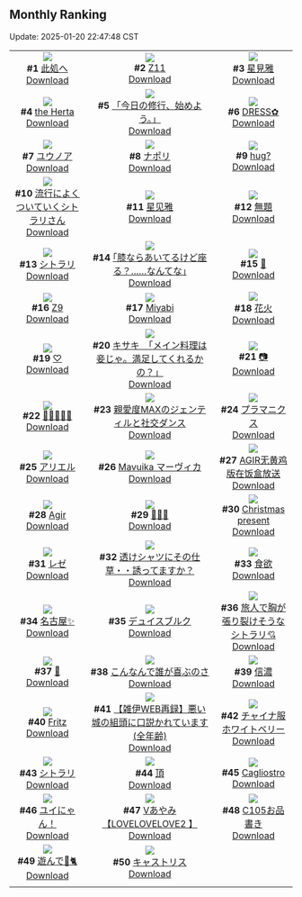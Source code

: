 ## Monthly Ranking
Update: 2025-01-20 22:47:48 CST

|      |      |      |
| :----: | :----: | :----: |
| ![](https://i.pixiv.re/c/240x480/img-master/img/2024/12/23/19/43/45/125456263_p0_master1200.jpg)<br>**#1** [此処へ](https://www.pixiv.net/artworks/125456263)<br>[Download](https://i.pixiv.re/img-original/img/2024/12/23/19/43/45/125456263_p0.jpg) | ![](https://i.pixiv.re/c/240x480/img-master/img/2024/12/23/11/42/05/125446667_p0_master1200.jpg)<br>**#2** [Z11](https://www.pixiv.net/artworks/125446667)<br>[Download](https://i.pixiv.re/img-original/img/2024/12/23/11/42/05/125446667_p0.png) | ![](https://i.pixiv.re/c/240x480/img-master/img/2024/12/22/01/23/17/125403192_p0_master1200.jpg)<br>**#3** [星見雅](https://www.pixiv.net/artworks/125403192)<br>[Download](https://i.pixiv.re/img-original/img/2024/12/22/01/23/17/125403192_p0.png) |
| ![](https://i.pixiv.re/c/240x480/img-master/img/2024/12/23/10/50/51/125445956_p0_master1200.jpg)<br>**#4** [the Herta](https://www.pixiv.net/artworks/125445956)<br>[Download](https://i.pixiv.re/img-original/img/2024/12/23/10/50/51/125445956_p0.jpg) | ![](https://i.pixiv.re/c/240x480/img-master/img/2024/12/23/00/02/17/125435707_p0_master1200.jpg)<br>**#5** [「今日の修行、始めよう。」](https://www.pixiv.net/artworks/125435707)<br>[Download](https://i.pixiv.re/img-original/img/2024/12/23/00/02/17/125435707_p0.png) | ![](https://i.pixiv.re/c/240x480/img-master/img/2024/12/23/00/01/47/125435652_p0_master1200.jpg)<br>**#6** [DRESS✿](https://www.pixiv.net/artworks/125435652)<br>[Download](https://i.pixiv.re/img-original/img/2024/12/23/00/01/47/125435652_p0.png) |
| ![](https://i.pixiv.re/c/240x480/img-master/img/2024/12/23/11/35/16/125446567_p0_master1200.jpg)<br>**#7** [ユウノア](https://www.pixiv.net/artworks/125446567)<br>[Download](https://i.pixiv.re/img-original/img/2024/12/23/11/35/16/125446567_p0.jpg) | ![](https://i.pixiv.re/c/240x480/img-master/img/2024/12/23/13/08/38/125448229_p0_master1200.jpg)<br>**#8** [ナポリ](https://www.pixiv.net/artworks/125448229)<br>[Download](https://i.pixiv.re/img-original/img/2024/12/23/13/08/38/125448229_p0.jpg) | ![](https://i.pixiv.re/c/240x480/img-master/img/2024/12/23/00/10/38/125436237_p0_master1200.jpg)<br>**#9** [hug?](https://www.pixiv.net/artworks/125436237)<br>[Download](https://i.pixiv.re/img-original/img/2024/12/23/00/10/38/125436237_p0.jpg) |
| ![](https://i.pixiv.re/c/240x480/img-master/img/2024/12/23/00/00/03/125435369_p0_master1200.jpg)<br>**#10** [流行によくついていくシトラリさん](https://www.pixiv.net/artworks/125435369)<br>[Download](https://i.pixiv.re/img-original/img/2024/12/23/00/00/03/125435369_p0.jpg) | ![](https://i.pixiv.re/c/240x480/img-master/img/2024/12/23/00/00/33/125435482_p0_master1200.jpg)<br>**#11** [星见雅](https://www.pixiv.net/artworks/125435482)<br>[Download](https://i.pixiv.re/img-original/img/2024/12/23/00/00/33/125435482_p0.jpg) | ![](https://i.pixiv.re/c/240x480/img-master/img/2024/12/23/00/24/30/125436762_p0_master1200.jpg)<br>**#12** [無題](https://www.pixiv.net/artworks/125436762)<br>[Download](https://i.pixiv.re/img-original/img/2024/12/23/00/24/30/125436762_p0.png) |
| ![](https://i.pixiv.re/c/240x480/img-master/img/2024/12/23/01/16/56/125438307_p0_master1200.jpg)<br>**#13** [シトラリ](https://www.pixiv.net/artworks/125438307)<br>[Download](https://i.pixiv.re/img-original/img/2024/12/23/01/16/56/125438307_p0.jpg) | ![](https://i.pixiv.re/c/240x480/img-master/img/2024/12/23/17/10/49/125452231_p0_master1200.jpg)<br>**#14** [｢膝ならあいてるけど座る？……なんてな｣](https://www.pixiv.net/artworks/125452231)<br>[Download](https://i.pixiv.re/img-original/img/2024/12/23/17/10/49/125452231_p0.jpg) | ![](https://i.pixiv.re/c/240x480/img-master/img/2024/12/24/01/41/45/125469421_p0_master1200.jpg)<br>**#15** [🐁](https://www.pixiv.net/artworks/125469421)<br>[Download](https://i.pixiv.re/img-original/img/2024/12/24/01/41/45/125469421_p0.png) |
| ![](https://i.pixiv.re/c/240x480/img-master/img/2024/12/23/13/12/15/125448292_p0_master1200.jpg)<br>**#16** [Z9](https://www.pixiv.net/artworks/125448292)<br>[Download](https://i.pixiv.re/img-original/img/2024/12/23/13/12/15/125448292_p0.png) | ![](https://i.pixiv.re/c/240x480/img-master/img/2024/12/23/09/13/09/125444741_p0_master1200.jpg)<br>**#17** [Miyabi](https://www.pixiv.net/artworks/125444741)<br>[Download](https://i.pixiv.re/img-original/img/2024/12/23/09/13/09/125444741_p0.jpg) | ![](https://i.pixiv.re/c/240x480/img-master/img/2024/12/23/00/00/35/125435497_p0_master1200.jpg)<br>**#18** [花火](https://www.pixiv.net/artworks/125435497)<br>[Download](https://i.pixiv.re/img-original/img/2024/12/23/00/00/35/125435497_p0.jpg) |
| ![](https://i.pixiv.re/c/240x480/img-master/img/2024/12/23/00/00/13/125435419_p0_master1200.jpg)<br>**#19** [♡](https://www.pixiv.net/artworks/125435419)<br>[Download](https://i.pixiv.re/img-original/img/2024/12/23/00/00/13/125435419_p0.png) | ![](https://i.pixiv.re/c/240x480/img-master/img/2024/12/22/08/00/05/125408775_p0_master1200.jpg)<br>**#20** [キサキ　「メイン料理は妾じゃ。満足してくれるかの？」](https://www.pixiv.net/artworks/125408775)<br>[Download](https://i.pixiv.re/img-original/img/2024/12/22/08/00/05/125408775_p0.jpg) | ![](https://i.pixiv.re/c/240x480/img-master/img/2024/12/22/00/46/13/125402127_p0_master1200.jpg)<br>**#21** [📷](https://www.pixiv.net/artworks/125402127)<br>[Download](https://i.pixiv.re/img-original/img/2024/12/22/00/46/13/125402127_p0.png) |
| ![](https://i.pixiv.re/c/240x480/img-master/img/2024/12/23/16/41/30/125451660_p0_master1200.jpg)<br>**#22** [🌸🌹😈🌹🌸](https://www.pixiv.net/artworks/125451660)<br>[Download](https://i.pixiv.re/img-original/img/2024/12/23/16/41/30/125451660_p0.jpg) | ![](https://i.pixiv.re/c/240x480/img-master/img/2024/12/22/15/48/03/125418059_p0_master1200.jpg)<br>**#23** [親愛度MAXのジェンティルと社交ダンス](https://www.pixiv.net/artworks/125418059)<br>[Download](https://i.pixiv.re/img-original/img/2024/12/22/15/48/03/125418059_p0.png) | ![](https://i.pixiv.re/c/240x480/img-master/img/2024/12/23/00/00/21/125435446_p0_master1200.jpg)<br>**#24** [プラマニクス](https://www.pixiv.net/artworks/125435446)<br>[Download](https://i.pixiv.re/img-original/img/2024/12/23/00/00/21/125435446_p0.jpg) |
| ![](https://i.pixiv.re/c/240x480/img-master/img/2024/12/21/00/00/25/125368088_p0_master1200.jpg)<br>**#25** [アリエル](https://www.pixiv.net/artworks/125368088)<br>[Download](https://i.pixiv.re/img-original/img/2024/12/21/00/00/25/125368088_p0.png) | ![](https://i.pixiv.re/c/240x480/img-master/img/2024/12/23/00/00/02/125435363_p0_master1200.jpg)<br>**#26** [Mavuika マーヴィカ](https://www.pixiv.net/artworks/125435363)<br>[Download](https://i.pixiv.re/img-original/img/2024/12/23/00/00/02/125435363_p0.jpg) | ![](https://i.pixiv.re/c/240x480/img-master/img/2024/12/21/01/52/33/125371646_p0_master1200.jpg)<br>**#27** [AGIR无黄鸡版在饭盒放送](https://www.pixiv.net/artworks/125371646)<br>[Download](https://i.pixiv.re/img-original/img/2024/12/21/01/52/33/125371646_p0.jpg) |
| ![](https://i.pixiv.re/c/240x480/img-master/img/2024/12/24/20/04/43/125491765_p0_master1200.jpg)<br>**#28** [Agir](https://www.pixiv.net/artworks/125491765)<br>[Download](https://i.pixiv.re/img-original/img/2024/12/24/20/04/43/125491765_p0.jpg) | ![](https://i.pixiv.re/c/240x480/img-master/img/2024/12/23/00/00/47/125435535_p0_master1200.jpg)<br>**#29** [💜🦋🖤](https://www.pixiv.net/artworks/125435535)<br>[Download](https://i.pixiv.re/img-original/img/2024/12/23/00/00/47/125435535_p0.png) | ![](https://i.pixiv.re/c/240x480/img-master/img/2024/12/24/12/25/20/125479371_p0_master1200.jpg)<br>**#30** [Christmas present](https://www.pixiv.net/artworks/125479371)<br>[Download](https://i.pixiv.re/img-original/img/2024/12/24/12/25/20/125479371_p0.jpg) |
| ![](https://i.pixiv.re/c/240x480/img-master/img/2024/12/24/00/00/26/125465487_p0_master1200.jpg)<br>**#31** [レゼ](https://www.pixiv.net/artworks/125465487)<br>[Download](https://i.pixiv.re/img-original/img/2024/12/24/00/00/26/125465487_p0.png) | ![](https://i.pixiv.re/c/240x480/img-master/img/2024/12/25/00/00/21/125503216_p0_master1200.jpg)<br>**#32** [透けシャツにその仕草・・誘ってますか？](https://www.pixiv.net/artworks/125503216)<br>[Download](https://i.pixiv.re/img-original/img/2024/12/25/00/00/21/125503216_p0.png) | ![](https://i.pixiv.re/c/240x480/img-master/img/2024/12/23/22/05/31/125461136_p0_master1200.jpg)<br>**#33** [食欲](https://www.pixiv.net/artworks/125461136)<br>[Download](https://i.pixiv.re/img-original/img/2024/12/23/22/05/31/125461136_p0.jpg) |
| ![](https://i.pixiv.re/c/240x480/img-master/img/2024/12/23/10/43/49/125445865_p0_master1200.jpg)<br>**#34** [名古屋✨](https://www.pixiv.net/artworks/125445865)<br>[Download](https://i.pixiv.re/img-original/img/2024/12/23/10/43/49/125445865_p0.png) | ![](https://i.pixiv.re/c/240x480/img-master/img/2024/12/22/22/00/04/125430610_p0_master1200.jpg)<br>**#35** [デュイスブルク](https://www.pixiv.net/artworks/125430610)<br>[Download](https://i.pixiv.re/img-original/img/2024/12/22/22/00/04/125430610_p0.jpg) | ![](https://i.pixiv.re/c/240x480/img-master/img/2024/12/21/18/11/20/125388217_p0_master1200.jpg)<br>**#36** [旅人で胸が張り裂けそうなシトラリ💘](https://www.pixiv.net/artworks/125388217)<br>[Download](https://i.pixiv.re/img-original/img/2024/12/21/18/11/20/125388217_p0.jpg) |
| ![](https://i.pixiv.re/c/240x480/img-master/img/2024/12/23/00/00/39/125435510_p0_master1200.jpg)<br>**#37** [🐰](https://www.pixiv.net/artworks/125435510)<br>[Download](https://i.pixiv.re/img-original/img/2024/12/23/00/00/39/125435510_p0.png) | ![](https://i.pixiv.re/c/240x480/img-master/img/2024/12/22/00/00/27/125400153_p0_master1200.jpg)<br>**#38** [こんなんで誰が喜ぶのさ](https://www.pixiv.net/artworks/125400153)<br>[Download](https://i.pixiv.re/img-original/img/2024/12/22/00/00/27/125400153_p0.jpg) | ![](https://i.pixiv.re/c/240x480/img-master/img/2024/12/22/21/55/46/125430445_p0_master1200.jpg)<br>**#39** [信濃](https://www.pixiv.net/artworks/125430445)<br>[Download](https://i.pixiv.re/img-original/img/2024/12/22/21/55/46/125430445_p0.jpg) |
| ![](https://i.pixiv.re/c/240x480/img-master/img/2024/12/22/19/00/17/125424079_p0_master1200.jpg)<br>**#40** [Fritz](https://www.pixiv.net/artworks/125424079)<br>[Download](https://i.pixiv.re/img-original/img/2024/12/22/19/00/17/125424079_p0.jpg) | ![](https://i.pixiv.re/c/240x480/img-master/img/2024/12/21/19/01/17/125389748_p0_master1200.jpg)<br>**#41** [【雑伊WEB再録】悪い城の組頭に口説かれています(全年齢)](https://www.pixiv.net/artworks/125389748)<br>[Download](https://i.pixiv.re/img-original/img/2024/12/21/19/01/17/125389748_p0.jpg) | ![](https://i.pixiv.re/c/240x480/img-master/img/2024/12/23/00/00/18/125435431_p0_master1200.jpg)<br>**#42** [チャイナ服ホワイトベリー](https://www.pixiv.net/artworks/125435431)<br>[Download](https://i.pixiv.re/img-original/img/2024/12/23/00/00/18/125435431_p0.jpg) |
| ![](https://i.pixiv.re/c/240x480/img-master/img/2024/12/22/00/00/01/125400002_p0_master1200.jpg)<br>**#43** [シトラリ](https://www.pixiv.net/artworks/125400002)<br>[Download](https://i.pixiv.re/img-original/img/2024/12/22/00/00/01/125400002_p0.jpg) | ![](https://i.pixiv.re/c/240x480/img-master/img/2024/12/23/00/19/43/125436599_p0_master1200.jpg)<br>**#44** [頂](https://www.pixiv.net/artworks/125436599)<br>[Download](https://i.pixiv.re/img-original/img/2024/12/23/00/19/43/125436599_p0.jpg) | ![](https://i.pixiv.re/c/240x480/img-master/img/2024/12/23/19/32/43/125455965_p0_master1200.jpg)<br>**#45** [Cagliostro](https://www.pixiv.net/artworks/125455965)<br>[Download](https://i.pixiv.re/img-original/img/2024/12/23/19/32/43/125455965_p0.jpg) |
| ![](https://i.pixiv.re/c/240x480/img-master/img/2024/12/23/07/52/34/125443741_p0_master1200.jpg)<br>**#46** [ユイにゃん！](https://www.pixiv.net/artworks/125443741)<br>[Download](https://i.pixiv.re/img-original/img/2024/12/23/07/52/34/125443741_p0.jpg) | ![](https://i.pixiv.re/c/240x480/img-master/img/2024/12/23/00/01/19/125435597_p0_master1200.jpg)<br>**#47** [Vあやみ 【LOVELOVELOVE2 】](https://www.pixiv.net/artworks/125435597)<br>[Download](https://i.pixiv.re/img-original/img/2024/12/23/00/01/19/125435597_p0.png) | ![](https://i.pixiv.re/c/240x480/img-master/img/2024/12/23/00/06/30/125436009_p0_master1200.jpg)<br>**#48** [C105お品書き](https://www.pixiv.net/artworks/125436009)<br>[Download](https://i.pixiv.re/img-original/img/2024/12/23/00/06/30/125436009_p0.png) |
| ![](https://i.pixiv.re/c/240x480/img-master/img/2024/12/23/10/00/03/125445262_p0_master1200.jpg)<br>**#49** [遊んで🦐🐈](https://www.pixiv.net/artworks/125445262)<br>[Download](https://i.pixiv.re/img-original/img/2024/12/23/10/00/03/125445262_p0.jpg) | ![](https://i.pixiv.re/c/240x480/img-master/img/2024/12/22/12/36/32/125414062_p0_master1200.jpg)<br>**#50** [キャストリス](https://www.pixiv.net/artworks/125414062)<br>[Download](https://i.pixiv.re/img-original/img/2024/12/22/12/36/32/125414062_p0.jpg) |
|      |
